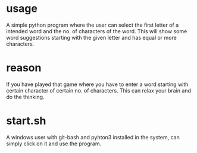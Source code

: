 # usage
A simple python program where the user can select the first letter of a intended word and the no. of
characters of the word. This will show some word suggestions starting with the given letter
and has equal or more characters.

# reason
If you have played that game where you have to enter a word starting with certain character of certain no. 
of characters. This can relax your brain and do the thinking.

# start.sh
A windows user with git-bash and pyhton3 installed in the system, can simply click on it and use the program.

